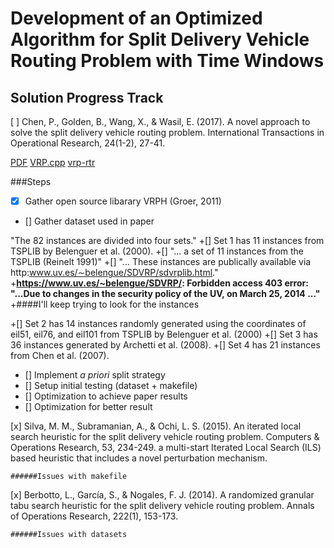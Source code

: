 ﻿# Development of an Optimized Algorithm for Split Delivery Vehicle Routing Problem with Time Windows

## Solution Progress Track
[ ] Chen, P., Golden, B., Wang, X., &amp; Wasil, E. (2017). A novel approach to solve the split delivery vehicle routing problem. International Transactions in Operational Research, 24(1-2), 27-41.
	
 [PDF](https://onlinelibrary.wiley.com/doi/pdf/10.1111/itor.12250)
 [VRP.cpp](https://projects.coin-or.org/VRPH/browser/trunk/src/apps/vrp_rtr.cpp?rev=5)
 [vrp-rtr](https://projects.coin-or.org/VRPH/browser/trunk/src/VRP.cpp?rev=5)

 ###Steps
 + [x] Gather open source libarary VRPH (Groer, 2011)
 + [] Gather dataset used in paper


  "The 82 instances are divided into four sets."
   +[] Set 1 has 11 instances from TSPLIB by Belenguer et al. (2000).
    +[] "... a set of 11 instances from the TSPLIB (Reinelt 1991)"
     +[] "... These instances are publically available via http:www.uv.es/∼belengue/SDVRP/sdvrplib.html."
      +**https://www.uv.es/~belengue/SDVRP/: Forbidden access 403 error: "...Due to changes in the security policy of the UV, on March 25, 2014 ..."**
      +####I'll keep trying to look for the instances
  +[] Set 2 has 14 instances randomly generated using the coordinates of eil51, eil76, and eil101 from TSPLIB by Belenguer et al. (2000)
  +[] Set 3 has 36 instances generated by Archetti et al. (2008).
  +[] Set 4 has 21 instances from Chen et al. (2007).
		
 + [] Implement *a priori* split strategy 
 + [] Setup initial testing (dataset + makefile)
 + [] Optimization to achieve paper results
 + [] Optimization for better result
	
[x] Silva, M. M., Subramanian, A., &amp; Ochi, L. S. (2015). An iterated local search heuristic for the split delivery vehicle routing problem. Computers &amp; Operations Research, 53, 234-249.
	a multi-start Iterated Local Search (ILS) based heuristic that includes a novel perturbation mechanism. 
	
	######Issues with makefile

[x] Berbotto, L., García, S., &amp; Nogales, F. J. (2014). A randomized granular tabu search heuristic for the split delivery vehicle routing problem. Annals of Operations Research, 222(1), 153-173.

	######Issues with datasets